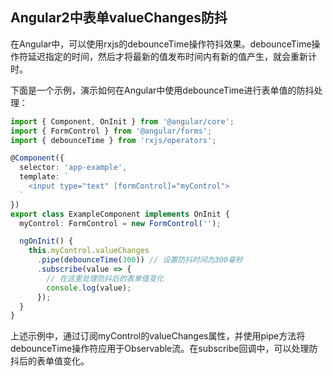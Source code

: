 <!--
 * @Description: 
 * @Author: zhengfei.tan
 * @Date: 2023-09-22 15:06:01
 * @FilePath: \VitePress\docs\07.Angular\实践.md
 * @LastEditors: zhengfei.tan
 * @LastEditTime: 2023-09-22 15:06:02
-->



## Angular2中表单valueChanges防抖

在Angular中，可以使用rxjs的debounceTime操作符抖效果。debounceTime操作符延迟指定的时间，然后才将最新的值发布时间内有新的值产生，就会重新计时。

下面是一个示例，演示如何在Angular中使用debounceTime进行表单值的防抖处理：

```ts
import { Component, OnInit } from '@angular/core';
import { FormControl } from '@angular/forms';
import { debounceTime } from 'rxjs/operators';
```

```ts
@Component({
  selector: 'app-example',
  template: `
    <input type="text" [formControl]="myControl">
  `
})
export class ExampleComponent implements OnInit {
  myControl: FormControl = new FormControl('');

  ngOnInit() {
    this.myControl.valueChanges
      .pipe(debounceTime(300)) // 设置防抖时间为300毫秒
      .subscribe(value => {
        // 在这里处理防抖后的表单值变化
        console.log(value);
      });
  }
}
```

上述示例中，通过订阅myControl的valueChanges属性，并使用pipe方法将debounceTime操作符应用于Observable流。在subscribe回调中，可以处理防抖后的表单值变化。


